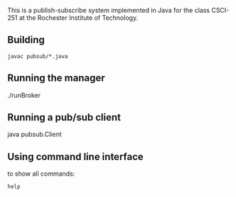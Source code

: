This is a publish-subscribe system implemented in Java for the class CSCI-251 at the Rochester Institute of Technology.

## Building


`javac pubsub/*.java`


## Running the manager

./runBroker

## Running a pub/sub client

java pubsub.Client


## Using command line interface

to show all commands: 

`help`

